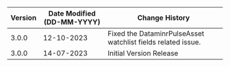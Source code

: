 | **Version** | **Date Modified (DD-MM-YYYY)** | **Change History**                          |
|-------------|--------------------------------|---------------------------------------------|
| 3.0.0       |     12-10-2023                 | Fixed the DataminrPulseAsset watchlist fields related issue. |
| 3.0.0       |     14-07-2023                 | Initial Version Release                     |